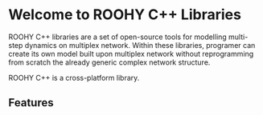 # Welcome to ROOHY C++ Libraries

ROOHY C++ libraries are a set of open-source tools for modelling multi-step dynamics on multiplex network. Within these libraries, programer can create its own model built upon multiplex network without reprogramming from scratch the already generic complex network structure.

ROOHY C++ is a cross-platform library.

Features
--------



